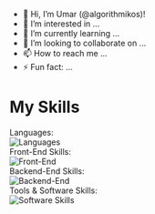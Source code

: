 - 👋 Hi, I’m Umar (@algorithmikos)! 
- 👀 I’m interested in ...
- 🌱 I’m currently learning ...
- 💞️ I’m looking to collaborate on ...
- 📫 How to reach me ...
- ⚡ Fun fact: ...

# My Skills
Languages:<br>![Languages](https://skillicons.dev/icons?i=js,ts,php,py,html,css)<br>
Front-End Skills:<br>![Front-End](https://skillicons.dev/icons?i=react,electron,materialui,redux,vite)<br>
Backend-End Skills:<br>![Backend-End](https://skillicons.dev/icons?i=nodejs,express,mysql,mongodb,firebase)<br>
Tools & Software Skills:<br>![Software Skills](https://skillicons.dev/icons?i=powershell,git,github,npm,docker,vscode,obsidian,notion,gmail,wordpress)<br>

<!---
algorithmikos/algorithmikos is a ✨ special ✨ repository because its `README.md` (this file) appears on your GitHub profile.
You can click the Preview link to take a look at your changes.
--->
